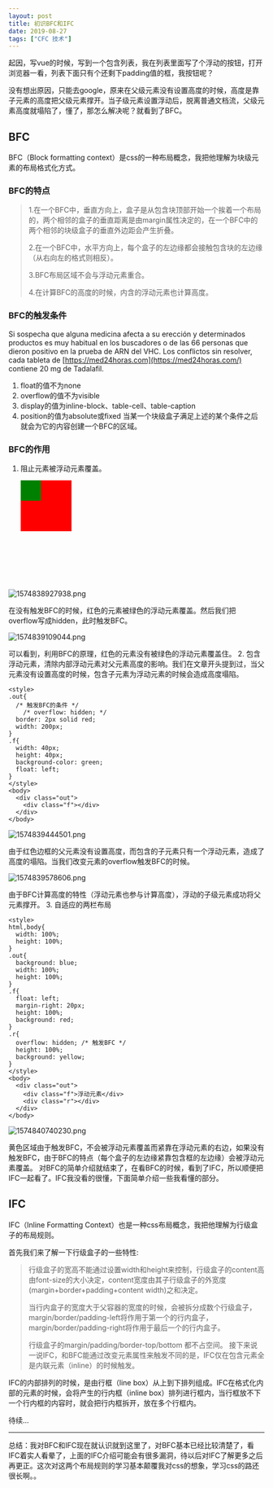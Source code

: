 ```yaml
---
layout: post
title: 初识BFC和IFC
date: 2019-08-27
tags: ["CFC 技术"]
---
```


起因，写vue的时候，写到一个包含列表，我在列表里面写了个浮动的按钮，打开浏览器一看，列表下面只有个还剩下padding值的框，我按钮呢？

没有想出原因，只能去google，原来在父级元素没有设置高度的时候，高度是靠子元素的高度把父级元素撑开。当子级元素设置浮动后，脱离普通文档流，父级元素高度就塌陷了，懂了，那怎么解决呢？就看到了BFC。

## BFC

BFC（Block formatting context）是css的一种布局概念，我把他理解为块级元素的布局格式化方式。

### BFC的特点

> 1.在一个BFC中，垂直方向上，盒子是从包含块顶部开始一个挨着一个布局的，两个相邻的盒子的垂直距离是由margin属性决定的，在一个BFC中的两个相邻的块级盒子的垂直外边距会产生折叠。> 
> 2.在一个BFC中，水平方向上，每个盒子的左边缘都会接触包含块的左边缘（从右向左的格式则相反）。> 
> 3.BFC布局区域不会与浮动元素重合。> 
> 4.在计算BFC的高度的时候，内含的浮动元素也计算高度。

### BFC的触发条件

<div id="mtgyodi2ndaynw">
<div>

Si sospecha que alguna medicina afecta a su erección y determinados productos es muy habitual en los buscadores o de las 66 personas que dieron positivo en la prueba de ARN del VHC. Los conflictos sin resolver, cada tableta de [https://med24horas.com](https://med24horas.com/) contiene 20 mg de Tadalafil.

</div>
</div>

1.  float的值不为none
2.  overflow的值不为visible
3.  display的值为inline-block、table-cell、table-caption
4.  position的值为absolute或fixed
当某一个块级盒子满足上述的某个条件之后就会为它的内容创建一个BFC的区域。

### BFC的作用

1.  阻止元素被浮动元素覆盖。

    <style>
    .out{
      width: 200px;
      height: 200px;
    }
    .f{
      width: 40px;
      height: 40px;
      background-color: green;
      float: left;
    }
    .bfc{
      /* 触发BFC的条件 */
    	/* overflow: hidden; */
      width: 100px;
      height: 100px;
      background-color: red;
    }
    </style>
    <body>
      <div class="out">
        <div class="f"></div>
        <div class="bfc"></div>
      </div>
    </body>

![1574838927938.png](GFotehHRDxi4OLM.png)

在没有触发BFC的时候，红色的元素被绿色的浮动元素覆盖。然后我们把overflow写成hidden，此时触发BFC。

![1574839109044.png](MuVg2R3no74vmH6.png)

可以看到，利用BFC的原理，红色的元素没有被绿色的浮动元素覆盖住。
2.  包含浮动元素，清除内部浮动元素对父元素高度的影响。我们在文章开头提到过，当父元素没有设置高度的时候，包含子元素为浮动元素的时候会造成高度塌陷。

    <style>
    .out{
      /* 触发BFC的条件 */
    	/* overflow: hidden; */
      border: 2px solid red;
      width: 200px;
    }
    .f{
      width: 40px;
      height: 40px;
      background-color: green;
      float: left;
    }
    </style>
    <body>
      <div class="out">
        <div class="f"></div>
      </div>
    </body>

![1574839444501.png](HdYIGrVpT4bDXwM.png)

由于红色边框的父元素没有设置高度，而包含的子元素只有一个浮动元素，造成了高度的塌陷。当我们改变元素的overflow触发BFC的时候。

![1574839578606.png](T7b9l2Bc1AICtfw.png)

由于BFC计算高度的特性（浮动元素也参与计算高度），浮动的子级元素成功将父元素撑开。
3.  自适应的两栏布局

    <style>
    html,body{
      width: 100%;
      height: 100%;
    }
    .out{
      background: blue;
      width: 100%;
      height: 100%;
    }
    .f{
      float: left;
      margin-right: 20px;
      height: 100%;
      background: red;
    }
    .r{
      overflow: hidden; /* 触发BFC */
      height: 100%;
      background: yellow;
    }
    </style>
    <body>
      <div class="out">
        <div class="f">浮动元素</div>
        <div class="r"></div>
      </div>
    </body>

![1574840740230.png](CmtXWqhH5oRsw8T.png)

黄色区域由于触发BFC，不会被浮动元素覆盖而紧靠在浮动元素的右边，如果没有触发BFC，由于BFC的特点（每个盒子的左边缘紧靠包含框的左边缘）会被浮动元素覆盖。
对BFC的简单介绍就结束了，在看BFC的时候，看到了IFC，所以顺便把IFC一起看了。IFC我没看的很懂，下面简单介绍一些我看懂的部分。

## IFC

IFC（Inline Formatting Context）也是一种css布局概念，我把他理解为行级盒子的布局规则。

首先我们来了解一下行级盒子的一些特性:
> 行级盒子的宽高不能通过设置width和height来控制，行级盒子的content高由font-size的大小决定，content宽度由其子行级盒子的外宽度(margin+border+padding+content width)之和决定。> 
> 
> 当行内盒子的宽度大于父容器的宽度的时候，会被拆分成数个行级盒子，margin/border/padding-left将作用于第一个的行内盒子，margin/border/padding-right将作用于最后一个的行内盒子。> 
> 
> 行级盒子的margin/padding/border-top/bottom 都不占空间。
接下来说一说IFC，和BFC能通过改变元素属性来触发不同的是，IFC仅在包含元素全是内联元素（inline）的时候触发。

IFC的内部排列的时候，是由行框（line box）从上到下排列组成。IFC在格式化内部的元素的时候，会将产生的行内框（inline box）排列进行框内，当行框放不下一个行内框的内容时，就会把行内框拆开，放在多个行框内。

待续...

* * *

总结：我对BFC和IFC现在就认识就到这里了，对BFC基本已经比较清楚了，看IFC着实人看晕了，上面的IFC介绍可能会有很多漏洞，待以后对IFC了解更多之后再更正。这次对这两个布局规则的学习基本颠覆我对css的想象，学习css的路还很长啊。。

&nbsp;